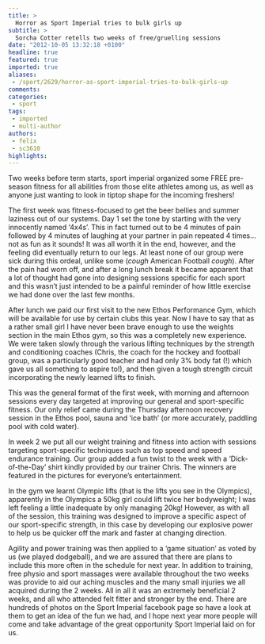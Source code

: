 ```yaml
---
title: >
  Horror as Sport Imperial tries to bulk girls up
subtitle: >
  Sorcha Cotter retells two weeks of free/gruelling sessions
date: "2012-10-05 13:32:18 +0100"
headline: true
featured: true
imported: true
aliases:
 - /sport/2629/horror-as-sport-imperial-tries-to-bulk-girls-up
comments:
categories:
 - sport
tags:
 - imported
 - multi-author
authors:
 - felix
 - sc3610
highlights:
---
```


Two weeks before term starts, sport imperial organized some FREE pre-season fitness for all abilities from those elite athletes among us, as well as anyone just wanting to look in tiptop shape for the incoming freshers!

The first week was fitness-focused to get the beer bellies and summer laziness out of our systems. Day 1 set the tone by starting with the very innocently named ‘4x4s’. This in fact turned out to be 4 minutes of pain followed by 4 minutes of laughing at your partner in pain repeated 4 times… not as fun as it sounds! It was all worth it in the end, however, and the feeling did eventually return to our legs. At least none of our group were sick during this ordeal, unlike some (*cough* American Football *cough*). After the pain had worn off, and after a long lunch break it became apparent that a lot of thought had gone into designing sessions specific for each sport and this wasn’t just intended to be a painful reminder of how little exercise we had done over the last few months.

After lunch we paid our first visit to the new Ethos Performance Gym, which will be available for use by certain clubs this year. Now I have to say that as a rather small girl I have never been brave enough to use the weights section in the main Ethos gym, so this was a completely new experience. We were taken slowly through the various lifting techniques by the strength and conditioning coaches (Chris, the coach for the hockey and football group, was a particularly good teacher and had only 3% body fat (!) which gave us all something to aspire to!), and then given a tough strength circuit incorporating the newly learned lifts to finish.

This was the general format of the first week, with morning and afternoon sessions every day targeted at improving our general and sport-specific fitness. Our only relief came during the Thursday afternoon recovery session in the Ethos pool, sauna and ‘ice bath’ (or more accurately, paddling pool with cold water).

In week 2 we put all our weight training and fitness into action with sessions targeting sport-specific techniques such as top speed and speed endurance training. Our group added a fun twist to the week with a ‘Dick-of-the-Day’ shirt kindly provided by our trainer Chris. The winners are featured in the pictures for everyone’s entertainment.

In the gym we learnt Olympic lifts (that is the lifts you see in the Olympics), apparently in the Olympics a 50kg girl could lift twice her bodyweight; I was left feeling a little inadequate by only managing 20kg! However, as with all of the session, this training was designed to improve a specific aspect of our sport-specific strength, in this case by developing our explosive power to help us be quicker off the mark and faster at changing direction.

Agility and power training was then applied to a ‘game situation’ as voted by us (we played dodgeball), and we are assured that there are plans to include this more often in the schedule for next year.
 In addition to training, free physio and sport massages were available throughout the two weeks was provide to aid our aching muscles and the many small injuries we all acquired during the 2 weeks.
 All in all it was an extremely beneficial 2 weeks, and all who attended felt fitter and stronger by the end. There are hundreds of photos on the Sport Imperial facebook page so have a look at them to get an idea of the fun we had, and I hope next year more people will come and take advantage of the great opportunity Sport Imperial laid on for us.
